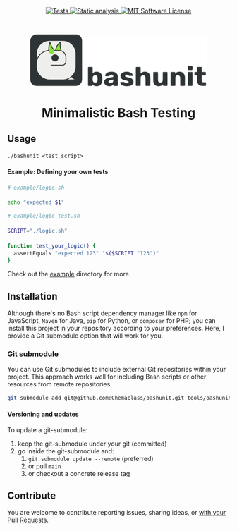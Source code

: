 <p align="center">
  <a href="https://github.com/Chemaclass/bashunit/actions/workflows/tests.yml">
    <img src="https://github.com/Chemaclass/bashunit/actions/workflows/tests.yml/badge.svg" alt="Tests">
  </a>
  <a href="https://github.com/Chemaclass/bashunit/actions/workflows/static_analysis.yml">
    <img src="https://github.com/Chemaclass/bashunit/actions/workflows/static_analysis.yml/badge.svg" alt="Static analysis">
  </a>
  <a href="https://github.com/Chemaclass/bashunit/blob/main/LICENSE">
    <img src="https://img.shields.io/badge/License-MIT-green.svg" alt="MIT Software License">
  </a>
</p>
<br>

<p align="center">
  <picture>
    <source media="(prefers-color-scheme: dark)" srcset="docs/assets/logo_name_dark.svg">
    <img alt="bashunit" src="docs/assets/logo_name.svg" width="400">
  </picture>
</p>

<h1 align="center">Minimalistic Bash Testing</h1>

## Usage

`./bashunit <test_script>`

#### Example: Defining your own tests

```bash
# example/logic.sh

echo "expected $1"
```

```bash
# example/logic_test.sh

SCRIPT="./logic.sh"

function test_your_logic() {
  assertEquals "expected 123" "$($SCRIPT "123")"
}
```

Check out the [example](example/README.md) directory for more.

## Installation

Although there's no Bash script dependency manager like `npm` for JavaScript, `Maven` for Java, `pip` for Python, or `composer` for PHP; you can install this project in your repository according to your preferences. Here, I provide a Git submodule option that will work for you.

### Git submodule

You can use Git submodules to include external Git repositories within your project. This approach works well for including Bash scripts or other resources from remote repositories.

```bash
git submodule add git@github.com:Chemaclass/bashunit.git tools/bashunit
```

#### Versioning and updates

To update a git-submodule:
1. keep the git-submodule under your git (committed)
2. go inside the git-submodule and:
   1. `git submodule update --remote` (preferred)
   2. or pull `main`
   3. or checkout a concrete release tag

## Contribute

You are welcome to contribute reporting issues, sharing ideas,
or [with your Pull Requests](.github/CONTRIBUTING.md).
